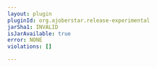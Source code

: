 ```yaml
---
layout: plugin
pluginId: org.ajoberstar.release-experimental
jarSha1: INVALID
isJarAvailable: true
error: NONE
violations: []

---
```

